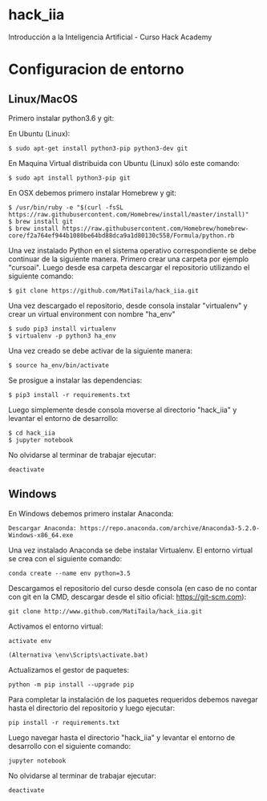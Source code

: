# hack_iia
Introducción a la Inteligencia Artificial - Curso Hack Academy

# Configuracion de entorno

## Linux/MacOS

Primero instalar python3.6 y git:

En Ubuntu (Linux):
```
$ sudo apt-get install python3-pip python3-dev git
```

En Maquina Virtual distribuida con Ubuntu (Linux) sólo este comando:
```
$ sudo apt install python3-pip git
```

En OSX debemos primero instalar Homebrew y git:
```
$ /usr/bin/ruby -e "$(curl -fsSL https://raw.githubusercontent.com/Homebrew/install/master/install)"
$ brew install git
$ brew install https://raw.githubusercontent.com/Homebrew/homebrew-core/f2a764ef944b1080be64bd88dca9a1d80130c558/Formula/python.rb
```

Una vez instalado Python en el sistema operativo correspondiente se debe continuar de la siguiente manera. Primero crear una carpeta por ejemplo "cursoai". Luego desde esa carpeta descargar el repositorio utilizando el siguiente comando:
```
$ git clone https://github.com/MatiTaila/hack_iia.git

```

Una vez descargado el repositorio, desde consola instalar "virtualenv" y crear un virtual environment con nombre "ha_env"

```
$ sudo pip3 install virtualenv
$ virtualenv -p python3 ha_env
```

Una vez creado se debe activar de la siguiente manera:

```
$ source ha_env/bin/activate
```
Se prosigue a instalar las dependencias:
```
$ pip3 install -r requirements.txt
```

Luego simplemente desde consola moverse al directorio "hack_iia" y levantar el entorno de desarrollo:
```
$ cd hack_iia
$ jupyter notebook
```
No olvidarse al terminar de trabajar ejecutar:
```
deactivate
```

## Windows

En Windows debemos primero instalar Anaconda:

```
Descargar Anaconda: https://repo.anaconda.com/archive/Anaconda3-5.2.0-Windows-x86_64.exe
```
Una vez instalado Anaconda se debe instalar Virtualenv. El entorno virtual se crea con el siguiente comando:
```
conda create --name env python=3.5
```

Descargamos el repositorio del curso desde consola (en caso de no contar con git en la CMD, descargar desde el sitio oficial: https://git-scm.com):
```
git clone http://www.github.com/MatiTaila/hack_iia.git
```

Activamos el entorno virtual: 
```
activate env

(Alternativa \env\Scripts\activate.bat)
```
Actualizamos el gestor de paquetes:
```
python -m pip install --upgrade pip
```
Para completar la instalación de los paquetes requeridos debemos navegar hasta el directorio del repositorio y luego ejecutar:
```
pip install -r requirements.txt
```
Luego navegar hasta el directorio "hack_iia" y levantar el entorno de desarrollo con el siguiente comando:
```
jupyter notebook
```
No olvidarse al terminar de trabajar ejecutar:
```
deactivate
```

